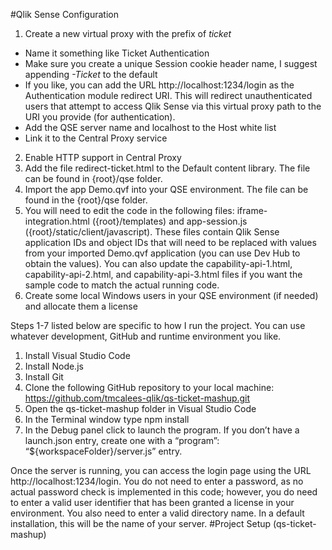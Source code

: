 #Qlik Sense Configuration
1.	Create a new virtual proxy with the prefix of *ticket*
  *	Name it something like Ticket Authentication
  *	Make sure you create a unique Session cookie header name, I suggest appending *-Ticket* to the default
  *	If you like, you can add the URL http://localhost:1234/login as the Authentication module redirect URI.  This will redirect unauthenticated users that attempt to access Qlik Sense via this virtual proxy path to the URI you provide (for authentication).
  *	Add the QSE server name and localhost to the Host white list
  *	Link it to the Central Proxy service
2.	Enable HTTP support in Central Proxy
3.	Add the file redirect-ticket.html to the Default content library.  The file can be found in {root}/qse folder. 
4.	Import the app Demo.qvf into your QSE environment.  The file can be found in the {root}/qse folder.
5.	You will need to edit the code in the following files: iframe-integration.html ({root}/templates) and app-session.js ({root}/static/client/javascript). These files contain Qlik Sense application IDs and object IDs that will need to be replaced with values from your imported Demo.qvf application (you can use Dev Hub to obtain the values).  You can also update the capability-api-1.html, capability-api-2.html, and capability-api-3.html files if you want the sample code to match the actual running code.  
6.	Create some local Windows users in your QSE environment (if needed) and allocate them a license

Steps 1-7 listed below are specific to how I run the project. You can use whatever development, GitHub and runtime environment you like.  
1.	Install Visual Studio Code
2.	Install Node.js
3.	Install Git
4.	Clone the following GitHub repository to your local machine:
https://github.com/tmcalees-qlik/qs-ticket-mashup.git
5.	Open the qs-ticket-mashup folder in Visual Studio Code
6.	In the Terminal window type npm install
7.	In the Debug panel click to launch the program.  If you don’t have a launch.json entry, create one with a “program”: “${workspaceFolder}/server.js” entry.


Once the server is running, you can access the login page using the URL http://localhost:1234/login.  You do not need to enter a password, as no actual password check is implemented in this code; however, you do need to enter a valid user identifier that has been granted a license in your environment.  You also need to enter a valid directory name.  In a default installation, this will be the name of your server.
#Project Setup (qs-ticket-mashup)
